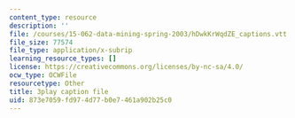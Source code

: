 ```yaml
---
content_type: resource
description: ''
file: /courses/15-062-data-mining-spring-2003/hDwkKrWqdZE_captions.vtt
file_size: 77574
file_type: application/x-subrip
learning_resource_types: []
license: https://creativecommons.org/licenses/by-nc-sa/4.0/
ocw_type: OCWFile
resourcetype: Other
title: 3play caption file
uid: 873e7059-fd97-4d77-b0e7-461a902b25c0
---
```

